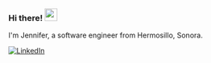### Hi there! <img src="https://emojis.slackmojis.com/emojis/images/1536351075/4594/blob-wave.gif" width="25"/>

I'm Jennifer, a software engineer from Hermosillo, Sonora.

[<img alt="LinkedIn" src="https://img.shields.io/badge/LinkedIn-%230E76A8.svg?&style=for-the-badge&logo=LinkedIn&logoColor=white" />](https://www.linkedin.com/in/jennifer-jhoana-romero-navarrete-0681862b3/)
